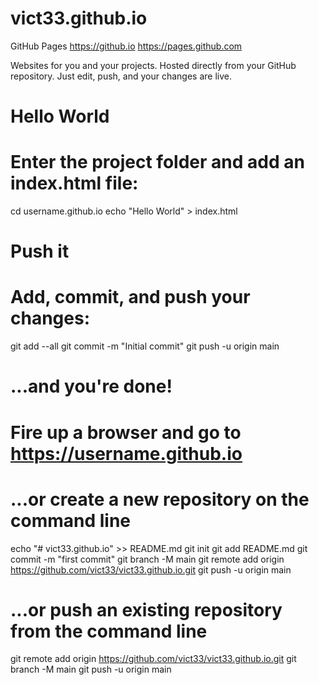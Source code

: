 # vict33.github.io

GitHub Pages
https://github.io
https://pages.github.com

Websites for you and your projects.
Hosted directly from your GitHub repository. Just edit, push, and your changes are live.




# Hello World
# Enter the project folder and add an index.html file:

cd username.github.io
echo "Hello World" > index.html

# Push it
# Add, commit, and push your changes:

git add --all
git commit -m "Initial commit"
git push -u origin main

# ...and you're done!
# Fire up a browser and go to https://username.github.io




# ...or create a new repository on the command line
echo "# vict33.github.io" >> README.md
git init
git add README.md
git commit -m "first commit"
git branch -M main
git remote add origin https://github.com/vict33/vict33.github.io.git
git push -u origin main

# ...or push an existing repository from the command line
git remote add origin https://github.com/vict33/vict33.github.io.git
git branch -M main
git push -u origin main
